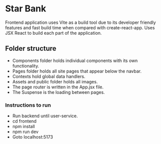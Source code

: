 # Star Bank
Frontend application uses Vite as a build tool due to its developer friendly features and fast build time when compared with create-react-app. Uses JSX React to build each part of the application.

## Folder structure
- Components folder holds individual components with its own functionality.
- Pages folder holds all site pages that appear below the navbar.
- Contexts hold global data handlers.
- Assets and public folder holds all images.
- The page router is written in the App.jsx file.
- The Suspense is the loading between pages.

### Instructions to run
- Run backend until user-service.
- cd frontend
- npm install 
- npm run dev
- Goto localhost:5173
